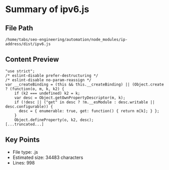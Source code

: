 # Summary of ipv6.js
  
## File Path
`/home/tabs/seo-engineering/automation/node_modules/ip-address/dist/ipv6.js`

## Content Preview
```
"use strict";
/* eslint-disable prefer-destructuring */
/* eslint-disable no-param-reassign */
var __createBinding = (this && this.__createBinding) || (Object.create ? (function(o, m, k, k2) {
    if (k2 === undefined) k2 = k;
    var desc = Object.getOwnPropertyDescriptor(m, k);
    if (!desc || ("get" in desc ? !m.__esModule : desc.writable || desc.configurable)) {
      desc = { enumerable: true, get: function() { return m[k]; } };
    }
    Object.defineProperty(o, k2, desc);
[...truncated...]
```

## Key Points
- File type: .js
- Estimated size: 34483 characters
- Lines: 998
